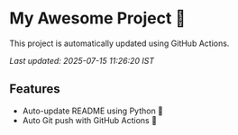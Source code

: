 # My Awesome Project 🚀

This project is automatically updated using GitHub Actions.

_Last updated: 2025-07-15 11:26:20 IST_

## Features
- Auto-update README using Python 🐍
- Auto Git push with GitHub Actions 🤖
